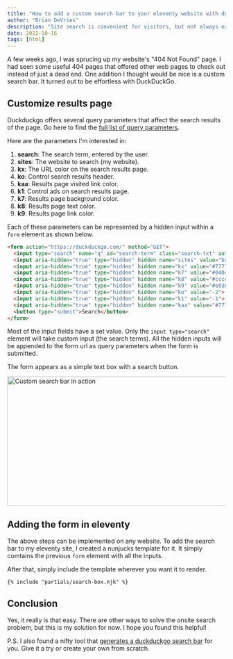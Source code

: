 ```yaml
---
title: "How to add a custom search bar to your eleventy website with duckduckgo"
author: "Brian DeVries"
description: "Site search is convenient for visitors, but not always easy to implement. Duckduckgo offers url parameters to customize the search results look and feel so you can make your own custom site search bar."
date: 2022-10-16
tags: [html]
---
```


A few weeks ago, I was sprucing up my website's "404 Not Found" page. I had seen some useful 404 pages that offered other web pages to check out instead of just a dead end. One addition I thought would be nice is a custom search bar. It turned out to be effortless with DuckDuckGo.

## Customize results page

Duckduckgo offers several query parameters that affect the search results of the page. Go here to find the [full list of query parameters](https://help.duckduckgo.com/settings/params/).

Here are the parameters I'm interested in:

1. **search**: The search term, entered by the user.
2. **sites**: The website to search (my website).
3. **kx**: The URL color on the search results page.
4. **ko**: Control search results header.
5. **kaa**: Results page visited link color.
6. **k1**: Control ads on search results page.
7. **k7**: Results page background color.
8. **k8**: Results page text color.
9. **k9**: Results page link color.

Each of these parameters can be represented by a hidden input within a `form` element as shown below.

```html
<form action="https://duckduckgo.com/" method="GET">
  <input type="search" name="q" id="search-term" class="search-txt" autocomplete="off" autofocus placeholder="i.e. work experience" >
  <input aria-hidden="true" type="hidden" hidden name="sites" value="brianjdevries.com">
  <input aria-hidden="true" type="hidden" hidden name="kx" value="#777777">
  <input aria-hidden="true" type="hidden" hidden name="k7" value="#040404">
  <input aria-hidden="true" type="hidden" hidden name="k8" value="#cccccc">
  <input aria-hidden="true" type="hidden" hidden name="k9" value="#e03021">
  <input aria-hidden="true" type="hidden" hidden name="ko" value="-2">
  <input aria-hidden="true" type="hidden" hidden name="k1" value="-1">
  <input aria-hidden="true" type="hidden" hidden name="kaa" value="#777777">
  <button type="submit">Search</button>
</form>
```

Most of the input fields have a set value. Only the `input type="search"` element will take custom input (the search terms). All the hidden inputs will be appended to the form url as query parameters when the form is submitted.

The form appears as a simple text box with a search button.

<img alt="Custom search bar in action" src="/images/live-search-bar.jpg" height="298" width="560" />

## Adding the form in eleventy

The above steps can be implemented on any website. To add the search bar to my eleventy site, I created a nunjucks template for it. It simply comtains the previous `form` element with all the inputs.

After that, simply include the template wherever you want it to render.

```nunjucks
{% include "partials/search-box.njk" %}
```

## Conclusion

Yes, it really is that easy. There are other ways to solve the onsite search problem, but this is my solution for now. I hope you found this helpful!

P.S. I also found a nifty tool that [generates a duckduckgo search bar](https://patdryburgh.com/blog/adding-a-custom-duckduckgo-search-bar-to-your-site/) for you. Give it a try or create your own from scratch.
